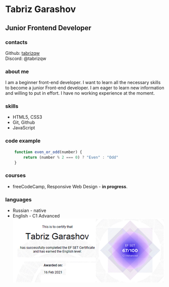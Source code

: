 # Tabriz Garashov

## Junior Frontend Developer

### contacts

Github: [tabrizqw](https://github.com/tabrizqw)  
Discord: @tabrizqw

### about me

I am a beginner front-end developer. I want to learn all the necessary skills to become a junior Front-end developer.  I am eager to learn new information and willing to put in effort. I have no working experience at the moment.

### skills

- HTML5, CSS3
- Git, Github
- JavaScript

### code example

```js
    function even_or_odd(number) {
        return (number % 2 === 0) ? "Even" : "Odd"
    }

```

### courses

- freeCodeCamp, Responsive Web Design - **in progress**.

### languages

- Russian - native
- English - C1 Advanced  
![efset_certificate](images/efset_cetificate.png)
